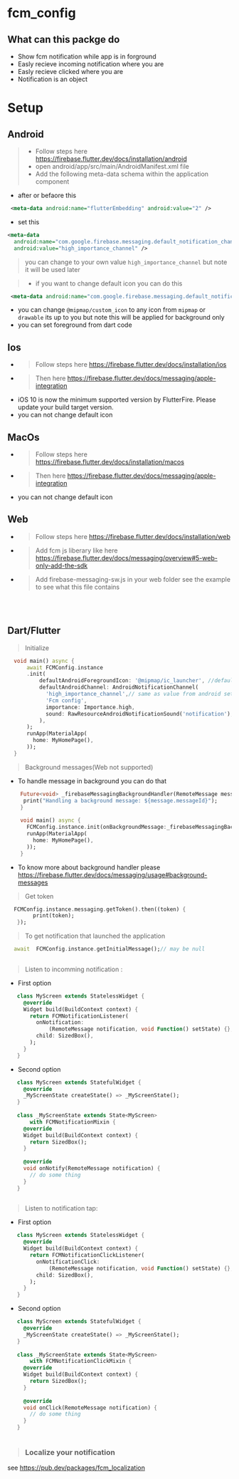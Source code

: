 # fcm_config

## What can this  packge do

* Show fcm notification while app is in forground
* Easly recieve incoming notification where you are
* Easly recieve clicked  where you are
* Notification is an object
# Setup

## Android

> - Follow steps here https://firebase.flutter.dev/docs/installation/android
> - open android/app/src/main/AndroidManifest.xml file
> - Add the following meta-data schema within the application component

* after or befaore this

```xml
 <meta-data android:name="flutterEmbedding" android:value="2" />
```

* set this

```xml
<meta-data
  android:name="com.google.firebase.messaging.default_notification_channel_id"
  android:value="high_importance_channel" /> 
```

> you can change to your own value `high_importance_channel` but note  it will be used later

> - if you want to change default icon you can do this

```xml
 <meta-data android:name="com.google.firebase.messaging.default_notification_icon" android:resource="@mipmap/custom_icon" />
```

* you can change `@mipmap/custom_icon` to any icon from `mipmap` or `drawable` its up to you but note this will be applied for background only
* you can set foreground from dart code

## Ios

* > Follow steps here https://firebase.flutter.dev/docs/installation/ios
* > Then  here https://firebase.flutter.dev/docs/messaging/apple-integration
* iOS 10 is now the minimum supported version by FlutterFire. Please update your build target version.
* you can not change default icon  

## MacOs

* > Follow steps here https://firebase.flutter.dev/docs/installation/macos
* > Then  here https://firebase.flutter.dev/docs/messaging/apple-integration
* you can not change default icon 

## Web

* > Follow steps here https://firebase.flutter.dev/docs/installation/web
* > Add fcm js liberary like here https://firebase.flutter.dev/docs/messaging/overview#5-web-only-add-the-sdk
* > Add firebase-messaging-sw.js in your web folder see the example to see what this file contains

<br/>
<br/>

## Dart/Flutter

> Initialize

```dart
  void main() async {
      await FCMConfig.instance
      .init(
          defaultAndroidForegroundIcon: '@mipmap/ic_launcher', //default is @mipmap/ic_launcher
          defaultAndroidChannel: AndroidNotificationChannel(
            'high_importance_channel',// same as value from android setup
            'Fcm config',
            importance: Importance.high,
            sound: RawResourceAndroidNotificationSound('notification'),
          ),
      );
      runApp(MaterialApp(
        home: MyHomePage(),
      ));
  }
```

> Background messages(Web not supported)

* To handle message in background you can do that

```dart
    Future<void> _firebaseMessagingBackgroundHandler(RemoteMessage message) async {
     print("Handling a background message: ${message.messageId}");
    }
      
    void main() async {
      FCMConfig.instance.init(onBackgroundMessage:_firebaseMessagingBackgroundHandler);
      runApp(MaterialApp(
        home: MyHomePage(),
      ));
    }
```

* To know more about background handler please https://firebase.flutter.dev/docs/messaging/usage#background-messages

> Get token

```dart
  FCMConfig.instance.messaging.getToken().then((token) {
        print(token);
   });
 ```

> To get notification that launched the application 

```dart
  await  FCMConfig.instance.getInitialMessage();// may be null
 
```

> Listen to incomming notification :

*  First option
   

```dart
   class MyScreen extends StatelessWidget {
     @override
     Widget build(BuildContext context) {
       return FCMNotificationListener(
         onNotification:
             (RemoteMessage notification, void Function() setState) {},
         child: SizedBox(),
       );
     }
   }
   ```

* Second option

   

```dart
   class MyScreen extends StatefulWidget {
     @override
     _MyScreenState createState() => _MyScreenState();
   }
   
   class _MyScreenState extends State<MyScreen>
       with FCMNotificationMixin {
     @override
     Widget build(BuildContext context) {
       return SizedBox();
     }
   
     @override
     void onNotify(RemoteMessage notification) {
       // do some thing
     }
   }
   
   ```

> Listen to notification tap:

*  First option
   

```dart
   class MyScreen extends StatelessWidget {
     @override
     Widget build(BuildContext context) {
       return FCMNotificationClickListener(
         onNotificationClick:
             (RemoteMessage notification, void Function() setState) {},
         child: SizedBox(),
       );
     }
   }
   ```

* Second option

   

```dart
   class MyScreen extends StatefulWidget {
     @override
     _MyScreenState createState() => _MyScreenState();
   }
   
   class _MyScreenState extends State<MyScreen>
       with FCMNotificationClickMixin {
     @override
     Widget build(BuildContext context) {
       return SizedBox();
     }
   
     @override
     void onClick(RemoteMessage notification) {
       // do some thing
     }
   }
   
   ```

> ### Localize your notification

 see  https://pub.dev/packages/fcm_localization
